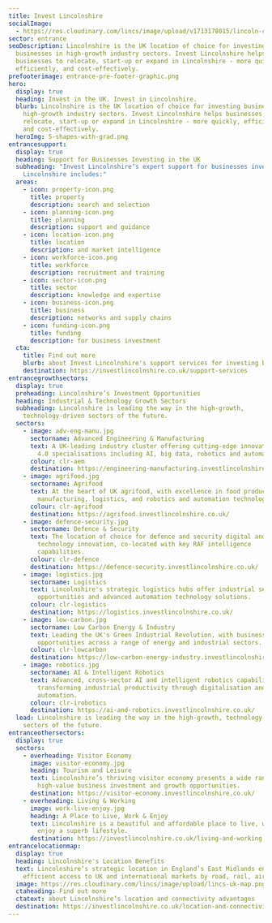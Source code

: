 ```yaml
---
title: Invest Lincolnshire
socialImage:
  - https://res.cloudinary.com/lincs/image/upload/v1713178015/lincoln-cathedral.jpg
sector: entrance
seoDescription: Lincolnshire is the UK location of choice for investing
  businesses in high-growth industry sectors. Invest Lincolnshire helps
  businesses to relocate, start-up or expand in Lincolnshire - more quickly,
  efficiently, and cost-effectively.
prefooterimage: entrance-pre-footer-graphic.png
hero:
  display: true
  heading: Invest in the UK. Invest in Lincolnshire.
  blurb: Lincolnshire is the UK location of choice for investing businesses in
    high-growth industry sectors. Invest Lincolnshire helps businesses to
    relocate, start-up or expand in Lincolnshire - more quickly, efficiently,
    and cost-effectively.
  heroImg: 5-shapes-with-grad.png
entrancesupport:
  display: true
  heading: Support for Businesses Investing in the UK
  subheading: "Invest Lincolnshire’s expert support for businesses investing in
    Lincolnshire includes:"
  areas:
    - icon: property-icon.png
      title: property
      description: search and selection
    - icon: planning-icon.png
      title: planning
      description: support and guidance
    - icon: location-icon.png
      title: location
      description: and market intelligence
    - icon: workforce-icon.png
      title: workforce
      description: recruitment and training
    - icon: sector-icon.png
      title: sector
      description: knowledge and expertise
    - icon: business-icon.png
      title: business
      description: networks and supply chains
    - icon: funding-icon.png
      title: funding
      description: for business investment
  cta:
    title: Find out more
    blurb: about Invest Lincolnshire's support services for investing businesses
    destination: https://investlincolnshire.co.uk/support-services
entrancegrowthsectors:
  display: true
  preheading: Lincolnshire’s Investment Opportunities
  heading: Industrial & Technology Growth Sectors
  subheading: Lincolnshire is leading the way in the high-growth,
    technology-driven sectors of the future.
  sectors:
    - image: adv-eng-manu.jpg
      sectorname: Advanced Engineering & Manufacturing
      text: A UK-leading industry cluster offering cutting-edge innovation in Industry
        4.0 specialisations including AI, big data, robotics and automation.
      colour: clr-aem
      destination: https://engineering-manufacturing.investlincolnshire.co.uk/
    - image: agrifood.jpg
      sectorname: Agrifood
      text: At the heart of UK agrifood, with excellence in food production,
        manufacturing, logistics, and robotics and automation technologies.
      colour: clr-agrifood
      destination: https://agrifood.investlincolnshire.co.uk/
    - image: defence-security.jpg
      sectorname: Defence & Security
      text: The location of choice for defence and security digital and information
        technology innovation, co-located with key RAF intelligence
        capabilities.
      colour: clr-defence
      destination: https://defence-security.investlincolnshire.co.uk/
    - image: logistics.jpg
      sectorname: Logistics
      text: Lincolnshire's strategic logistics hubs offer industrial sector growth
        opportunities and advanced automation technology solutions.
      colour: clr-logistics
      destination: https://logistics.investlincolnshire.co.uk/
    - image: low-carbon.jpg
      sectorname: Low Carbon Energy & Industry
      text: Leading the UK's Green Industrial Revolution, with business growth
        opportunities across a range of energy and industrial sectors.
      colour: clr-lowcarbon
      destination: https://low-carbon-energy-industry.investlincolnshire.co.uk/
    - image: robotics.jpg
      sectorname: AI & Intelligent Robotics
      text: Advanced, cross-sector AI and intelligent robotics capabilities,
        transforming industrial productivity through digitalisation and
        automation.
      colour: clr-irobotics
      destination: https://ai-and-robotics.investlincolnshire.co.uk/
  lead: Lincolnshire is leading the way in the high-growth, technology-driven
    sectors of the future.
entranceothersectors:
  display: true
  sectors:
    - overheading: Visitor Economy
      image: visitor-economy.jpg
      heading: Tourism and Leisure
      text: Lincolnshire’s thriving visitor economy presents a wide range of
        high-value business investment and growth opportunities.
      destination: https://visitor-economy.investlincolnshire.co.uk/
    - overheading: Living & Working
      image: work-live-enjoy.jpg
      heading: A Place to Live, Work & Enjoy
      text: Lincolnshire is a beautiful and affordable place to live, work, learn and
        enjoy a superb lifestyle.
      destination: https://investlincolnshire.co.uk/living-and-working
entrancelocationmap:
  display: true
  heading: Lincolnshire's Location Benefits
  text: Lincolnshire’s strategic location in England’s East Midlands enables fast,
    efficient access to UK and international markets by road, rail, air and sea.
  image: https://res.cloudinary.com/lincs/image/upload/lincs-uk-map.png
  ctaheading: Find out more
  ctatext: about Lincolnshire’s location and connectivity advantages
  destination: https://investlincolnshire.co.uk/location-and-connectivity
---
```

